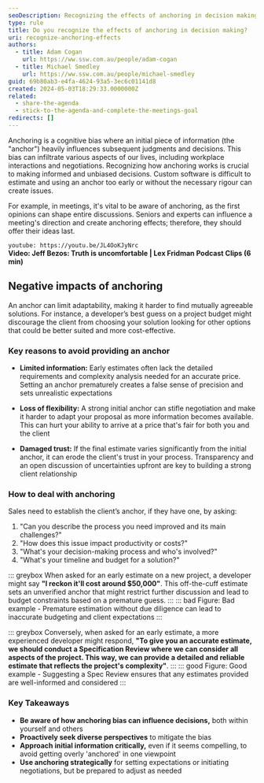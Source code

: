```yaml
---
seoDescription: Recognizing the effects of anchoring in decision making can help you avoid cognitive biases and make informed choices.
type: rule
title: Do you recognize the effects of anchoring in decision making?
uri: recognize-anchoring-effects
authors:
  - title: Adam Cogan
    url: https://ww.ssw.com.au/people/adam-cogan
  - title: Michael Smedley
    url: https://ww.ssw.com.au/people/michael-smedley
guid: 69b80ab3-e4fa-4624-93a5-3ec6c01141d8
created: 2024-05-03T18:29:33.0000000Z
related:
  - share-the-agenda
  - stick-to-the-agenda-and-complete-the-meetings-goal
redirects: []
---
```


Anchoring is a cognitive bias where an initial piece of information (the "anchor") heavily influences subsequent judgments and decisions. This bias can infiltrate various aspects of our lives, including workplace interactions and negotiations. Recognizing how anchoring works is crucial to making informed and unbiased decisions. Custom software is difficult to estimate and using an anchor too early or without the necessary rigour can create issues.

<!--endintro-->

For example, in meetings, it's vital to be aware of anchoring, as the first opinions can shape entire discussions. Seniors and experts can influence a meeting's direction and create anchoring effects; therefore, they should offer their ideas last.

`youtube: https://youtu.be/JL4OoKJyNrc`  
**Video: Jeff Bezos: Truth is uncomfortable | Lex Fridman Podcast Clips (6 min)**

## Negative impacts of anchoring

An anchor can limit adaptability, making it harder to find mutually agreeable solutions. For instance, a developer’s best guess on a project budget might discourage the client from choosing your solution looking for other options that could be better suited and more cost-effective.

### Key reasons to avoid providing an anchor

- **Limited information:** Early estimates often lack the detailed requirements and complexity analysis needed for an accurate price. Setting an anchor prematurely creates a false sense of precision and sets unrealistic expectations

- **Loss of flexibility:** A strong initial anchor can stifle negotiation and make it harder to adapt your proposal as more information becomes available. This can hurt your ability to arrive at a price that's fair for both you and the client

- **Damaged trust:** If the final estimate varies significantly from the initial anchor, it can erode the client's trust in your process. Transparency and an open discussion of uncertainties upfront are key to building a strong client relationship

### How to deal with anchoring

Sales need to establish the client’s anchor, if they have one, by asking:

1. "Can you describe the process you need improved and its main challenges?"
2. "How does this issue impact productivity or costs?"
3. "What's your decision-making process and who's involved?"
4. "What's your timeline and budget for a solution?"

::: greybox
When asked for an early estimate on a new project, a developer might say **"I reckon it'll cost around $50,000"**. This off-the-cuff estimate sets an unverified anchor that might restrict further discussion and lead to budget constraints based on a premature guess.
:::
::: bad
Figure: Bad example - Premature estimation without due diligence can lead to inaccurate budgeting and client expectations
:::

::: greybox
Conversely, when asked for an early estimate, a more experienced developer might respond, **"To give you an accurate estimate, we should conduct a Specification Review where we can consider all aspects of the project. This way, we can provide a detailed and reliable estimate that reflects the project's complexity"**.
:::
::: good
Figure: Good example - Suggesting a Spec Review ensures that any estimates provided are well-informed and considered
:::

### Key Takeaways

- **Be aware of how anchoring bias can influence decisions,** both within yourself and others
- **Proactively seek diverse perspectives** to mitigate the bias
- **Approach initial information critically,** even if it seems compelling, to avoid getting overly 'anchored' in one viewpoint
- **Use anchoring strategically** for setting expectations or initiating negotiations, but be prepared to adjust as needed
